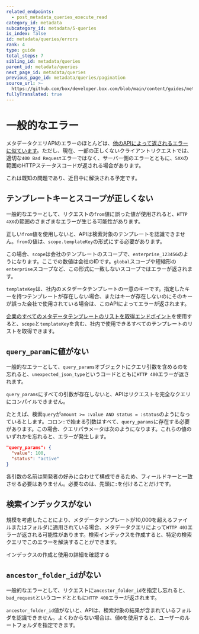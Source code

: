 ```yaml
---
related_endpoints:
  - post_metadata_queries_execute_read
category_id: metadata
subcategory_id: metadata/5-queries
is_index: false
id: metadata/queries/errors
rank: 4
type: guide
total_steps: 7
sibling_id: metadata/queries
parent_id: metadata/queries
next_page_id: metadata/queries
previous_page_id: metadata/queries/pagination
source_url: >-
  https://github.com/box/developer.box.com/blob/main/content/guides/metadata/5-queries/4-errors.md
fullyTranslated: true
---
```

# 一般的なエラー

メタデータクエリAPIのエラーのほとんどは、[他のAPIによって返されるエラーに似ています][errors]。ただし、現在、一部の正しくないクライアントリクエストでは、適切な`400 Bad Request`エラーではなく、サーバー側のエラーとともに、`5XX`の範囲のHTTPステータスコードが返される場合があります。

これは既知の問題であり、近日中に解決される予定です。

## テンプレートキーとスコープが正しくない

一般的なエラーとして、リクエストの`from`値に誤った値が使用されると、`HTTP 4XX`の範囲のさまざまなエラーが生じる可能性があります。

正しい`from`値を使用しないと、APIは検索対象のテンプレートを認識できません。`from`の値は、`scope.templateKey`の形式にする必要があります。

この場合、`scope`は会社のテンプレートのスコープで、`enterprise_123456`のようになります。ここでの数値は会社のIDです。`global`スコープや短縮形の`enterprise`スコープなど、この形式に一致しないスコープではエラーが返されます。

`templateKey`は、社内のメタデータテンプレートの一意のキーです。指定したキーを持つテンプレートが存在しない場合、またはキーが存在しないのにそのキーが誤った会社で使用されている場合は、このAPIによってエラーが返されます。

<Message notice>

[企業のすべてのメタデータテンプレートのリストを取得エンドポイント][get-templates]を使用すると、`scope`と`templateKey`を含む、社内で使用できるすべてのテンプレートのリストを取得できます。

</Message>

## `query_param`に値がない

一般的なエラーとして、`query_params`オブジェクトにクエリ引数を含めるのを忘れると、`unexpected_json_type`というコードとともに`HTTP 400`エラーが返されます。

`query_params`にすべての引数が存在しないと、APIはリクエストを完全なクエリにコンパイルできません。

たとえば、検索`query`が`amount >= :value AND status = :status`のようになっているとします。コロン`:`で始まる引数はすべて、`query_params`に存在する必要があります。この場合、クエリパラメータは次のようになります。これらの値のいずれかを忘れると、エラーが発生します。

```json
"query_params": {
  "value": 100,
  "status": "active"
}
```

<Message notice>

各引数の名前は開発者の好みに合わせて構成できるため、フィールドキーと一致させる必要はありません。必要なのは、先頭に`:`を付けることだけです。

</Message>

## 検索インデックスがない

規模を考慮したことにより、メタデータテンプレートが10,000を超えるファイルまたはフォルダに適用されている場合、メタデータクエリによって`HTTP 403`エラーが返される可能性があります。検索インデックスを作成すると、特定の検索クエリでこのエラーを解決することができます。

<CTA to="g://metadata/queries/indexes">

インデックスの作成と使用の詳細を確認する

</CTA>

## `ancestor_folder_id`がない

一般的なエラーとして、リクエストに`ancestor_folder_id`を指定し忘れると、`bad_request`というコードとともに`HTTP 400`エラーが返されます。

`ancestor_folder_id`値がないと、APIは、検索対象の結果が含まれているフォルダを認識できません。よくわからない場合は、値`0`を使用すると、ユーザーのルートフォルダを指定できます。

[errors]: g://api-calls/permissions-and-errors/common-errors

[get-templates]: e://get-metadata-templates-enterprise
